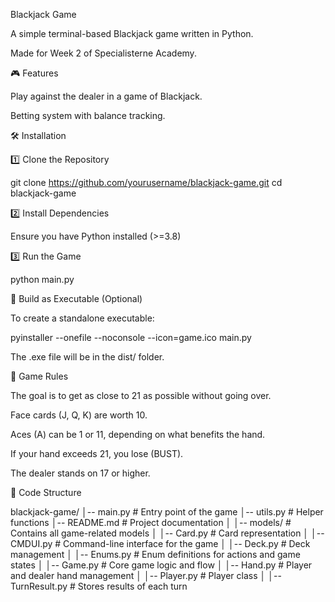 Blackjack Game

A simple terminal-based Blackjack game written in Python.

Made for Week 2 of Specialisterne Academy.

🎮 Features

Play against the dealer in a game of Blackjack.

Betting system with balance tracking.

🛠️ Installation

1️⃣ Clone the Repository

git clone https://github.com/yourusername/blackjack-game.git
cd blackjack-game

2️⃣ Install Dependencies

Ensure you have Python installed (>=3.8)

3️⃣ Run the Game

python main.py

🔨 Build as Executable (Optional)

To create a standalone executable:

pyinstaller --onefile --noconsole --icon=game.ico main.py

The .exe file will be in the dist/ folder.

🎯 Game Rules

The goal is to get as close to 21 as possible without going over.

Face cards (J, Q, K) are worth 10.

Aces (A) can be 1 or 11, depending on what benefits the hand.

If your hand exceeds 21, you lose (BUST).

The dealer stands on 17 or higher.

📜 Code Structure

blackjack-game/
│-- main.py             # Entry point of the game
│-- utils.py            # Helper functions
│-- README.md           # Project documentation
│
│-- models/             # Contains all game-related models
│   │-- Card.py         # Card representation
│   │-- CMDUI.py        # Command-line interface for the game
│   │-- Deck.py         # Deck management
│   │-- Enums.py        # Enum definitions for actions and game states
│   │-- Game.py         # Core game logic and flow
│   │-- Hand.py         # Player and dealer hand management
│   │-- Player.py       # Player class
│   │-- TurnResult.py   # Stores results of each turn